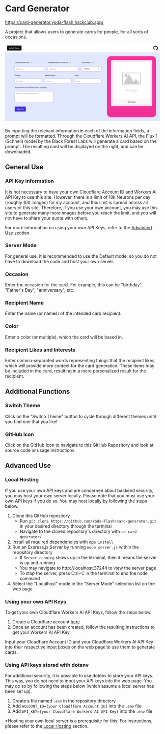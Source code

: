 # Card Generator
https://card-generator.yoda-flash.hackclub.app/

A project that allows users to generate cards for people, for all sorts of occasions.

![img.png](img.png)

By inputting the relevant information in each of the information fields, 
a prompt will be formatted. 
Through the Cloudflare Workers AI API, 
the Flux 1 (Schnell) model by the Black Forest Labs will generate a card based on the prompt.
The resulting card will be displayed on the right, and can be downloaded.

## General Use

### API Key Information
It is not necessary to have your own Cloudflare Account ID and Workers AI API Key to use this site.
However, there is a limit of 10k Neurons per day (roughly 100 images) for my account, and this limit is spread across all users of this site.
Therefore, if you use your own account, you may use this site to generate many more images before you reach the limit,
and you will not have to share your quota with others. 

For more information on using your own API Keys, refer to the [Advanced Use](#advanced-use) section

### Server Mode
For general use, it is recommended to use the Default mode, so you do not have to download the code and host your own server.

### Occasion
Enter the occasion for the card. For example, this can be "birthday", "Father's Day", "anniversary", etc. 

### Recipient Name
Enter the name (or names) of the intended card recipient. 

### Color
Enter a color (or multiple), which the card will be based in.

### Recipient Likes and Interests
Enter comma-separated words representing things that the recipient likes, which will provide more context for the card generation.
These items may be included in the card, resulting in a more personalized result for the recipient.

## Additional Functions
### Switch Theme
Click on the "Switch Theme" button to cycle through different themes until you find one that you like!

### GitHub Icon
Click on the GitHub Icon to navigate to this GitHub Repository and look at source code or usage instructions.

## Advanced Use
### Local Hosting
If you use your own API keys and are concerned about backend security, you may host your own server locally. 
Please note that you must use your own API keys if you do so.
You may host locally by following the steps below.

1. Clone this GitHub repository 
    - Run ```git clone https://github.com/Yoda-Flash/card-generator.git``` in your desired directory through the terminal
    - Navigate to the cloned repository's directory with ```cd card-generator/```
2. Install all required dependencies with ```npm install```
3. Run an Express.js Server by running ```node server.js``` within the repository directory
    - If ```Server running``` shows up in the terminal, then it means the server is up and running
    - You may navigate to http://localhost:37244 to view the server page
    - To stop the server, press Ctrl+C in the terminal to end the node command
4. Select the "Localhost" mode in the "Server Mode" selection list on the web page

### Using your own API Keys
To get your own Cloudflare Workers AI API Keys, follow the steps below.
1. Create a Cloudflare account [here](https://dash.cloudflare.com/sign-up/workers-and-pages)
2. Once an account has been created, follow the resulting instructions to get your Workers AI API Key. 

Input your Cloudflare Account ID and your Cloudflare Workers AI API Key into their respective input boxes on the web page to use them to generate cards.

### Using API keys stored with dotenv
For additional security, it is possible to use dotenv to store your API keys. 
This way, you do not need to input your API keys into the web page.
You may do so by following the steps below (which assume a local server has been set up).

1. Create a file named ```.env``` in the repository directory
2. Add ```ACCOUNT_ID={your Cloudflare Account ID}``` into the ```.env``` file
3. Add ```API_KEY={your Cloudflare Workers AI API Key}``` into the ```.env``` file

*Hosting your own local server is a prerequisite for this. 
For instructions, please refer to the [Local Hosting](#local-hosting) section.

